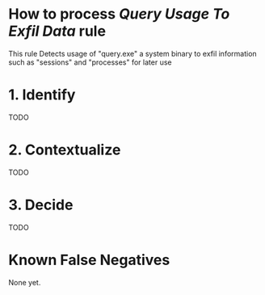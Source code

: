 # How to process *Query Usage To Exfil Data* rule
This rule Detects usage of "query.exe" a system binary to exfil information such as "sessions" and "processes" for later use

# 1. Identify
TODO

# 2. Contextualize
TODO

# 3. Decide
TODO

# Known False Negatives
None yet.
